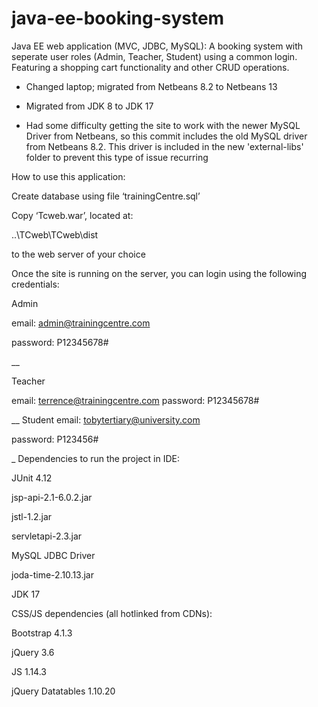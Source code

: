 # java-ee-booking-system
Java EE web application (MVC, JDBC, MySQL): A booking system with seperate user roles (Admin, Teacher, Student) using a common login. Featuring a shopping cart functionality and other CRUD operations.

 - Changed laptop; migrated from Netbeans 8.2 to Netbeans 13

 - Migrated from JDK 8 to JDK 17

 - Had some difficulty getting the site to work with the newer MySQL Driver from Netbeans, so this commit includes the old MySQL driver from Netbeans 8.2. This driver is included in the new 'external-libs' folder to prevent this type of issue recurring

How to use this application:

Create database using file ‘trainingCentre.sql’

Copy ‘Tcweb.war’, located at:

..\TCweb\TCweb\dist

to the web server of your choice

Once the site is running on the server, you can login using the following credentials:

Admin

email:
admin@trainingcentre.com

password:
P12345678#

__

Teacher

email:
terrence@trainingcentre.com
password:
P12345678#

__
Student
email:
tobytertiary@university.com

password:
P123456#

_
Dependencies to run the project in IDE:

JUnit 4.12

jsp-api-2.1-6.0.2.jar

jstl-1.2.jar

servletapi-2.3.jar

MySQL JDBC Driver

joda-time-2.10.13.jar

JDK 17


CSS/JS dependencies (all hotlinked from CDNs):

Bootstrap 4.1.3

jQuery 3.6

JS 1.14.3

jQuery Datatables 1.10.20
